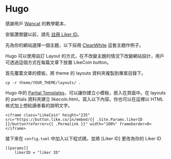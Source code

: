 # Hugo

感謝用戶  [Wancat](https://www.wancat.cc/) 的教學範本，

安裝讚賞鍵以前，請先 [註冊 Liker ID](https://docs.like.co/v/zh/user-guide/liker-id/how-to-register-a-liker-id)。

先為你的網站選擇一個主題，以下採用 [CleanWhite](https://themes.gohugo.io/hugo-theme-cleanwhite) 這套主題作例子。

Hugo 可以使用自訂 Layout 的方式，在不改變主題的情況下改變網站設計，用戶可透過這個方式在每篇文章下放置 LikeCoin button。

首先覆蓋文章的模板，將 theme 的 layouts 資料夾複製到專案目錄下。

```text
cp -r theme/YOUR_THEME/layouts/ .
```

Hugo 中的 [Partial Templates](https://gohugo.io/templates/partials/)，可以讓你建立小模板，嵌入在頁面中。在 layouts 的 partials 資料夾建立 likecoin.html，寫入以下內容。你也可以在這裡以 HTML 格式加上想給讀者看的說明文字。

```text
<iframe class="LikeCoin" height="235" src="https://button.like.co/in/embed/{{ .Site.Params.likerID }}/button?referrer={{ .Permalink }}" width="100%" frameborder=0></iframe>
```

 接下來在 `config.toml` 中加入以下程式碼，並將 \[Liker ID\] 更改為你的 Liker ID 

```text
[[params]]
	likerID = "liker ID"
```

